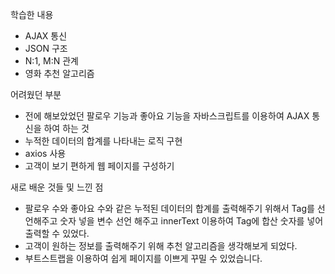 학습한 내용
- AJAX 통신
- JSON 구조
- N:1, M:N 관계
- 영화 추천 알고리즘

어려웠던 부분
- 전에 해보았었던 팔로우 기능과 좋아요 기능을 자바스크립트를 이용하여 AJAX 통신을 하여 하는 것
- 누적한 데이터의 합계를 나타내는 로직 구현
- axios 사용
- 고객이 보기 편하게 웹 페이지를 구성하기

새로 배운 것들 및 느낀 점
- 팔로우 수와 좋아요 수와 같은 누적된 데이터의 합계를 출력해주기 위해서 Tag를 선언해주고 숫자 넣을 변수
  선언 해주고 innerText 이용하여 Tag에 합산 숫자를 넣어 출력할 수 있었다.
- 고객이 원하는 정보를 출력해주기 위해 추천 알고리즘을 생각해보게 되었다.
- 부트스트랩을 이용하여 쉽게 페이지를 이쁘게 꾸밀 수 있었습니다.